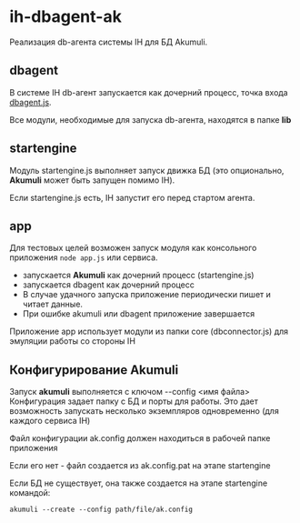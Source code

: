 # ih-dbagent-ak

Реализация db-агента системы IH для БД Akumuli.

## dbagent
В системе IH db-агент запускается как дочерний процесс, точка входа [dbagent.js](dbagent.js). 

Все модули, необходимые для запуска db-агента, находятся в папке **lib**

## startengine
Модуль startengine.js выполняет запуск движка БД 
(это опционально, **Akumuli** может быть запущен помимо IH).

Если startengine.js есть, IH запустит его перед стартом агента.

## app
Для тестовых целей возможен запуск модуля как консольного приложения ```node app.js``` или сервиса.

 - запускается **Akumuli** как дочерний процесс (startengine.js)
 - запускается dbagent как дочерний процесс
 - В случае удачного запуска приложение периодически пишет и читает данные.
 - При ошибке akumuli или dbagent приложение завершается

Приложение app использует модули из папки core (dbconnector.js) для эмуляции работы со стороны IH 

## Конфигурирование Akumuli

Запуск **akumuli** выполняется с ключом --config <имя файла>  
Конфигурация задает папку с БД и порты для работы.
Это дает возможность запускать несколько экземпляров одновременно (для каждого сервиса IH)

Файл конфигурации ak.config должен находиться в рабочей папке приложения 

Если его нет - файл создается из ak.config.pat на этапе  startengine

Если БД не существует, она также создается на этапе  startengine командой:

```akumuli --create --config path/file/ak.config```




